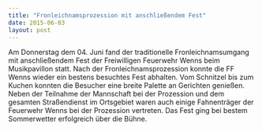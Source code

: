 ```yaml
---
title: "Fronleichnamsprozession mit anschließendem Fest"
date: 2015-06-03
layout: post
---
```


Am Donnerstag dem 04. Juni fand der traditionelle Fronleichnamsumgang mit anschließendem Fest der Freiwilligen Feuerwehr Wenns beim Musikpavillon statt. Nach der Fronleichnamsprozession konnte die FF Wenns wieder ein bestens besuchtes Fest abhalten. Vom Schnitzel bis zum Kuchen konnten die Besucher eine breite Palette an Gerichten genießen. Neben der Teilnahme der Mannschaft bei der Prozession und dem gesamten Straßendienst im Ortsgebiet waren auch einige Fahnenträger der Feuerwehr Wenns bei der Prozession vertreten. Das Fest ging bei bestem Sommerwetter erfolgreich über die Bühne.
